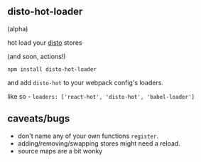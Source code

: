 disto-hot-loader
---

(alpha)

hot load your [disto](https://github.com/threepointone/disto) stores

(and soon, actions!)

`npm install disto-hot-loader`

and add `disto-hot` to your webpack config's loaders.

like so - `loaders: ['react-hot', 'disto-hot', 'babel-loader']`

caveats/bugs
---

- don't name any of your own functions `register`.
- adding/removing/swapping stores might need a reload.
- source maps are a bit wonky